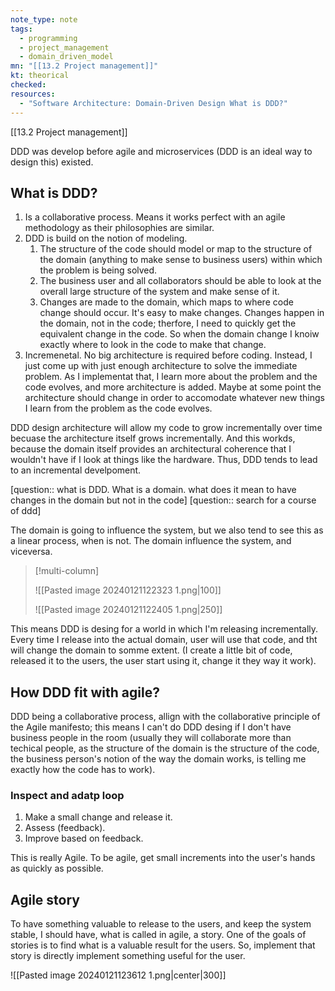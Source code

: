 ```yaml
---
note_type: note
tags:
  - programming
  - project_management
  - domain_driven_model
mn: "[[13.2 Project management]]"
kt: theorical
checked: 
resources:
  - "Software Architecture: Domain-Driven Design What is DDD?"
---
```

[[13.2 Project management]]

DDD was develop before agile and microservices (DDD is an ideal way to design this) existed.

## What is DDD?
1. Is a collaborative process. Means it works perfect with an agile methodology as their philosophies are similar. 
2. DDD is build on the notion of modeling. 
	1. The structure of the code should model or map to the structure of the domain (anything to make sense to business users) within which the problem is being solved. 
	2. The business user and all collaborators should be able to look at the overall large structure of the system and make sense of it.  
	3. Changes are made to the domain, which maps to where code change should occur. It's easy to make changes. Changes happen in the domain, not in the code; therfore, I need to quickly get the equivalent change in the code. So when the domain change I knoiw exactly where to look in the code to make that change. 
3. Incremenetal. No big architecture is required before coding. Instead, I just come up with just enough architecture to solve the immediate problem. As I implementat that, I learn more about the problem and the code evolves, and more architecture is added. Maybe at some point the architecture should change in order to accomodate whatever new things I learn from the problem as the code evolves.  

DDD design architecture will allow my code to grow incrementally over time becuase the architecture itself grows incrementally. And this workds, because the domain itself provides an architectural coherence that I wouldn't have if I look at things like the hardware. Thus, DDD tends to lead to an incremental develpoment. 

[question:: what is DDD. What is a domain. what does it mean to have changes in the domain but not in the code]
[question:: search for a course of ddd]

The domain is going to influence the system, but we also tend to see this as a linear process, when is not. The domain influence the system, and viceversa. 

>[!multi-column]
>
>![[Pasted image 20240121122323 1.png|100]]
>
>![[Pasted image 20240121122405 1.png|250]]

This means DDD is desing for a world in which I'm releasing incrementally. Every time I release into the actual domain, user will use that code, and tht will change the domain to somme extent.  (I create a little bit of code, released it to the users, the user start using it, change it they way it work). 

## How DDD fit with agile?
DDD being a collaborative process, allign with the collaborative principle of the Agile manifesto; this means I can't do DDD desing if I don't have business people in the room (usually they will collaborate more than techical people, as the structure of the domain is the structure of the code, the business person's notion of the way the domain works, is telling me exactly how the code has to work).  
### Inspect and adatp loop
1. Make a small change and release it.
2. Assess (feedback).
3. Improve based on feedback. 

This is really Agile. To be agile, get small increments into the user's hands as quickly as possible. 

## Agile story
To have something valuable to release to the users, and keep the system stable, I should have, what is called in agile, a story. One of the goals of stories is to find what is a valuable result for the users. So, implement that story is directly implement something useful for the user. 

![[Pasted image 20240121123612 1.png|center|300]]

